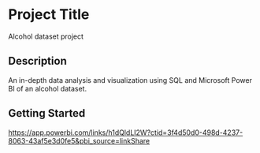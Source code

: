 # Project Title

Alcohol dataset project

## Description

An in-depth data analysis and visualization using SQL and Microsoft Power BI of an alcohol dataset.

## Getting Started

https://app.powerbi.com/links/h1dQldLI2W?ctid=3f4d50d0-498d-4237-8063-43af5e3d0fe5&pbi_source=linkShare
